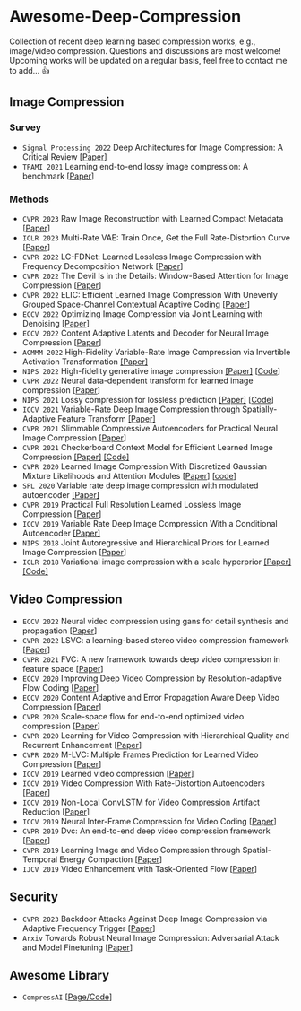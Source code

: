 # Awesome-Deep-Compression
Collection of recent deep learning based compression works, e.g., image/video compression. Questions and discussions are most welcome! Upcoming works will be updated on a regular basis, feel free to contact me to add... :thumbsup:

## Image Compression
### Survey
* `Signal Processing 2022` Deep Architectures for Image Compression: A Critical Review [[Paper](https://www.sciencedirect.com/science/article/abs/pii/S0165168421003832)]
* `TPAMI 2021` Learning end-to-end lossy image compression: A benchmark [[Paper](https://arxiv.org/pdf/2002.03711.pdf)]

### Methods
* `CVPR 2023` Raw Image Reconstruction with Learned Compact Metadata [[Paper](https://arxiv.org/pdf/2302.12995.pdf)]
* `ICLR 2023` Multi-Rate VAE: Train Once, Get the Full Rate-Distortion Curve [[Paper](https://openreview.net/forum?id=OJ8aSjCaMNK)]
* `CVPR 2022` LC-FDNet: Learned Lossless Image Compression with Frequency Decomposition Network [[Paper](https://openaccess.thecvf.com/content/CVPR2022/papers/Rhee_LC-FDNet_Learned_Lossless_Image_Compression_With_Frequency_Decomposition_Network_CVPR_2022_paper.pdf)]
* `CVPR 2022` The Devil Is in the Details: Window-Based Attention for Image Compression [[Paper](https://openaccess.thecvf.com/content/CVPR2022/html/Zou_The_Devil_Is_in_the_Details_Window-Based_Attention_for_Image_CVPR_2022_paper.html)]
* `CVPR 2022` ELIC: Efficient Learned Image Compression With Unevenly Grouped Space-Channel Contextual Adaptive Coding [[Paper](https://openaccess.thecvf.com/content/CVPR2022/html/He_ELIC_Efficient_Learned_Image_Compression_With_Unevenly_Grouped_Space-Channel_Contextual_CVPR_2022_paper.html#:~:text=ELIC%3A%20Efficient%20Learned%20Image%20Compression%20With%20Unevenly%20Grouped%20Space%2DChannel%20Contextual%20Adaptive%20Coding)]
* `ECCV 2022` Optimizing Image Compression via Joint Learning with Denoising [[Paper](https://arxiv.org/pdf/2207.10869.pdf)]
* `ECCV 2022` Content Adaptive Latents and Decoder for Neural Image Compression [[Paper](https://arxiv.org/pdf/2212.10132.pdf)]
* `ACMMM 2022` High-Fidelity Variable-Rate Image Compression via Invertible Activation Transformation [[Paper]](https://dl.acm.org.remotexs.ntu.edu.sg/doi/pdf/10.1145/3503161.3547880)
* `NIPS 2022` High-fidelity generative image compression [[Paper]](https://proceedings.neurips.cc/paper/2020/file/8a50bae297807da9e97722a0b3fd8f27-Paper.pdf) [[Code](https://hific.github.io/)]
* `CVPR 2022` Neural data-dependent transform for learned image compression [[Paper](https://openaccess.thecvf.com/content/CVPR2022/papers/Wang_Neural_Data-Dependent_Transform_for_Learned_Image_Compression_CVPR_2022_paper.pdf)]
* `NIPS 2021` Lossy compression for lossless prediction [[Paper]](https://proceedings.neurips.cc/paper/2021/hash/7535bbb91c8fde347ad861f293126633-Abstract.html) [[Code](github.com/YannDubs/lossyless)]
* `ICCV 2021` Variable-Rate Deep Image Compression through Spatially-Adaptive Feature Transform [[Paper]](https://openaccess.thecvf.com/content/ICCV2021/papers/Song_Variable-Rate_Deep_Image_Compression_Through_Spatially-Adaptive_Feature_Transform_ICCV_2021_paper.pdf)
* `CVPR 2021` Slimmable Compressive Autoencoders for Practical Neural Image Compression [[Paper](https://openaccess.thecvf.com/content/CVPR2021/papers/Yang_Slimmable_Compressive_Autoencoders_for_Practical_Neural_Image_Compression_CVPR_2021_paper.pdf)]
* `CVPR 2021` Checkerboard Context Model for Efficient Learned Image Compression [[Paper]](https://ieeexplore.ieee.org/document/9577406) [[Code]](https://github.com/JiangWeibeta/Checkerboard-Context-Model-for-Efficient-Learned-Image-Compression)
* `CVPR 2020` Learned Image Compression With Discretized Gaussian Mixture Likelihoods and Attention Modules [[Paper](https://openaccess.thecvf.com/content_CVPR_2020/papers/Cheng_Learned_Image_Compression_With_Discretized_Gaussian_Mixture_Likelihoods_and_Attention_CVPR_2020_paper.pdf)] [[code](https://github.com/JooyoungLeeETRI/CA_Entropy_Model)]
* `SPL 2020` Variable rate deep image compression with modulated autoencoder [[Paper]](https://arxiv.org/pdf/1912.05526.pdf)
* `CVPR 2019` Practical Full Resolution Learned Lossless Image Compression [[Paper](https://www.research-collection.ethz.ch/bitstream/handle/20.500.11850/385576/1/Mentzer_Practical_Full_Resolution_Learned_Lossless_Image_Compression_CVPR_2019_paper.pdf)]
* `ICCV 2019` Variable Rate Deep Image Compression With a Conditional Autoencoder [[Paper]](https://openaccess.thecvf.com/content_ICCV_2019/html/Choi_Variable_Rate_Deep_Image_Compression_With_a_Conditional_Autoencoder_ICCV_2019_paper.html)
* `NIPS 2018` Joint Autoregressive and Hierarchical Priors for Learned Image Compression [[Paper](https://proceedings.neurips.cc/paper/2018/file/53edebc543333dfbf7c5933af792c9c4-Paper.pdf)]
* `ICLR 2018` Variational image compression with a scale hyperprior [[Paper]](https://openreview.net/forum?id=rkcQFMZRb) [[Code]](https://paperswithcode.com/paper/variational-image-compression-with-a-scale)

## Video Compression
* `ECCV 2022` Neural video compression using gans for detail synthesis and propagation [[Paper](https://arxiv.org/pdf/2107.12038.pdf)]
* `CVPR 2022` LSVC: a learning-based stereo video compression framework [[Paper](https://openaccess.thecvf.com/content/CVPR2022/papers/Chen_LSVC_A_Learning-Based_Stereo_Video_Compression_Framework_CVPR_2022_paper.pdf)]
* `CVPR 2021` FVC: A new framework towards deep video compression in feature space [[Paper](https://openaccess.thecvf.com/content/CVPR2021/papers/Hu_FVC_A_New_Framework_Towards_Deep_Video_Compression_in_Feature_CVPR_2021_paper.pdf)]
* `ECCV 2020` Improving Deep Video Compression by Resolution-adaptive Flow Coding [[Paper](https://arxiv.org/pdf/2009.05982.pdf)]
* `ECCV 2020` Content Adaptive and Error Propagation Aware Deep Video Compression [[Paper](https://arxiv.org/pdf/2003.11282.pdf)]
* `CVPR 2020` Scale-space flow for end-to-end optimized video compression [[Paper](https://openaccess.thecvf.com/content_CVPR_2020/papers/Agustsson_Scale-Space_Flow_for_End-to-End_Optimized_Video_Compression_CVPR_2020_paper.pdf)]
* `CVPR 2020` Learning for Video Compression with Hierarchical Quality and Recurrent Enhancement [[Paper](https://openaccess.thecvf.com/content_CVPR_2020/papers/Yang_Learning_for_Video_Compression_With_Hierarchical_Quality_and_Recurrent_Enhancement_CVPR_2020_paper.pdf)]
* `CVPR 2020` M-LVC: Multiple Frames Prediction for Learned Video Compression [[Paper](https://openaccess.thecvf.com/content_CVPR_2020/papers/Lin_M-LVC_Multiple_Frames_Prediction_for_Learned_Video_Compression_CVPR_2020_paper.pdf)]
* `ICCV 2019` Learned video compression [[Paper](https://openaccess.thecvf.com/content_ICCV_2019/papers/Rippel_Learned_Video_Compression_ICCV_2019_paper.pdf)]
* `ICCV 2019` Video Compression With Rate-Distortion Autoencoders [[Paper](https://openaccess.thecvf.com/content_ICCV_2019/papers/Habibian_Video_Compression_With_Rate-Distortion_Autoencoders_ICCV_2019_paper.pdf)]
* `ICCV 2019` Non-Local ConvLSTM for Video Compression Artifact Reduction [[Paper](https://openaccess.thecvf.com/content_ICCV_2019/papers/Xu_Non-Local_ConvLSTM_for_Video_Compression_Artifact_Reduction_ICCV_2019_paper.pdf)]
* `ICCV 2019` Neural Inter-Frame Compression for Video Coding [[Paper](https://openaccess.thecvf.com/content_ICCV_2019/papers/Djelouah_Neural_Inter-Frame_Compression_for_Video_Coding_ICCV_2019_paper.pdf)]
* `CVPR 2019` Dvc: An end-to-end deep video compression framework [[Paper](https://openaccess.thecvf.com/content_CVPR_2019/papers/Lu_DVC_An_End-To-End_Deep_Video_Compression_Framework_CVPR_2019_paper.pdf)]
* `CVPR 2019` Learning Image and Video Compression through Spatial-Temporal Energy Compaction [[Paper](https://openaccess.thecvf.com/content_CVPR_2019/papers/Cheng_Learning_Image_and_Video_Compression_Through_Spatial-Temporal_Energy_Compaction_CVPR_2019_paper.pdf)]
* `IJCV 2019` Video Enhancement with Task-Oriented Flow [[Paper](https://arxiv.org/pdf/1711.09078.pdf)]

## Security
* `CVPR 2023` Backdoor Attacks Against Deep Image Compression via Adaptive Frequency Trigger [[Paper](https://arxiv.org/pdf/2302.14677.pdf)]
* `Arxiv` Towards Robust Neural Image Compression: Adversarial Attack and Model Finetuning [[Paper](https://arxiv.org/pdf/2112.08691.pdf)]

## Awesome Library
* `CompressAI` [[Page/Code](https://github.com/InterDigitalInc/CompressAI)]
